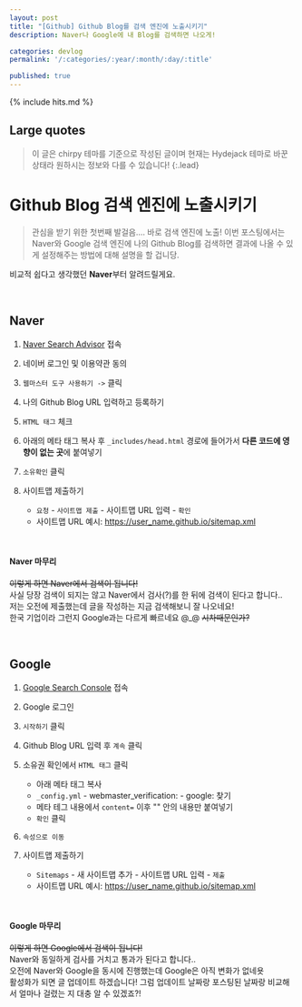 ```yaml
---
layout: post
title: "[Github] Github Blog를 검색 엔진에 노출시키기"
description: Naver나 Google에 내 Blog를 검색하면 나오게! 

categories: devlog
permalink: '/:categories/:year/:month/:day/:title'

published: true
---
```

{% include hits.md %}


## Large quotes
> 이 글은 chirpy 테마를 기준으로 작성된 글이며 현재는 Hydejack 테마로 바꾼 상태라 원하시는 정보와 다를 수 있습니다! 
{:.lead}




# Github Blog 검색 엔진에 노출시키기

> 관심을 받기 위한 첫번째 발걸음.... 바로 검색 엔진에 노출!
> 이번 포스팅에서는 Naver와 Google 검색 엔진에 나의 Github Blog를 검색하면 결과에 나올 수 있게 설정해주는 방법에 대해 설명을 할 겁니당.

비교적 쉽다고 생각했던 **Naver**부터 알려드릴게요.

&nbsp;

## Naver
1. [Naver Search Advisor](https://searchadvisor.naver.com/) 접속

2. 네이버 로그인 및 이용약관 동의

3. `웹마스터 도구 사용하기 ->` 클릭

4. 나의 Github Blog URL 입력하고 등록하기

5. `HTML 태그` 체크

6. 아래의 메타 태그 복사 후 `_includes/head.html` 경로에 들어가서 **다른 코드에 영향이 없는 곳**에 붙여넣기

7. `소유확인` 클릭

8. 사이트맵 제출하기  
    - `요청` - `사이트맵 제출` - 사이트맵 URL 입력 - `확인`
    - 사이트맵 URL 예시: https://user_name.github.io/sitemap.xml

&nbsp;

#### Naver 마무리
~~이렇게 하면 Naver에서 검색이 됩니다!~~  
사실 당장 검색이 되지는 않고 Naver에서 검사(?)를 한 뒤에 검색이 된다고 합니다..  
저는 오전에 제출했는데 글을 작성하는 지금 검색해보니 잘 나오네요!   
한국 기업이라 그런지 Google과는 다르게 빠르네요 @_@ ~~시차때문인가?~~

&nbsp;

## Google

1. [Google Search Console](https://search.google.com/search-console/about) 접속

2. Google 로그인

3. `시작하기` 클릭

4. Github Blog URL 입력 후 `계속` 클릭

5. 소유권 확인에서 `HTML 태그` 클릭
    - 아래 메타 태그 복사
    - `_config.yml` - webmaster_verification: - google: 찾기
    - 메타 테그 내용에서 `content=` 이후 "" 안의 내용만 붙여넣기
    - `확인` 클릭

6. `속성으로 이동`

7. 사이트맵 제출하기  
    - `Sitemaps` - 새 사이트맵 추가 - 사이트맵 URL 입력 - `제출`
    - 사이트맵 URL 예시: https://user_name.github.io/sitemap.xml

&nbsp;

#### Google 마무리
~~이렇게 하면 Google에서 검색이 됩니다!~~  
Naver와 동일하게 검사를 거치고 통과가 된다고 합니다..  
오전에 Naver와 Google을 동시에 진행했는데 Google은 아직 변화가 없네욧  
활성화가 되면 글 업데이트 하겠습니다! 그럼 업데이트 날짜랑 포스팅된 날짜랑 비교해서 얼마나 걸렸는 지 대충 알 수 있겠죠?!